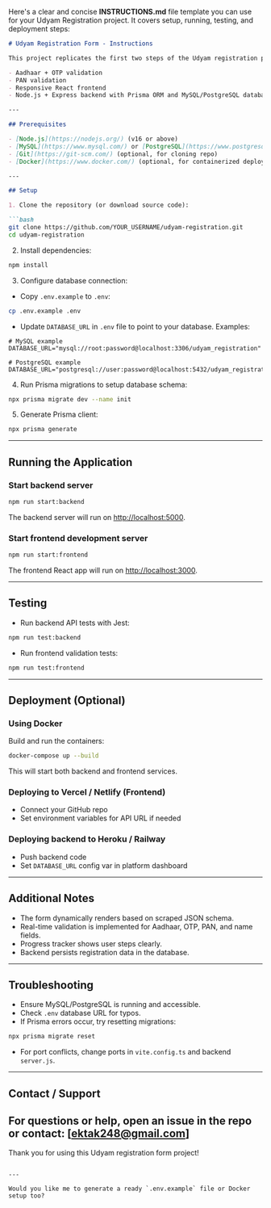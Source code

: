 Here's a clear and concise **INSTRUCTIONS.md** file template you can use for your Udyam Registration project. It covers setup, running, testing, and deployment steps:

````markdown
# Udyam Registration Form - Instructions

This project replicates the first two steps of the Udyam registration process with:

- Aadhaar + OTP validation  
- PAN validation  
- Responsive React frontend  
- Node.js + Express backend with Prisma ORM and MySQL/PostgreSQL database

---

## Prerequisites

- [Node.js](https://nodejs.org/) (v16 or above)  
- [MySQL](https://www.mysql.com/) or [PostgreSQL](https://www.postgresql.org/) installed and running  
- [Git](https://git-scm.com/) (optional, for cloning repo)  
- [Docker](https://www.docker.com/) (optional, for containerized deployment)

---

## Setup

1. Clone the repository (or download source code):

```bash
git clone https://github.com/YOUR_USERNAME/udyam-registration.git
cd udyam-registration
````

2. Install dependencies:

```bash
npm install
```

3. Configure database connection:

* Copy `.env.example` to `.env`:

```bash
cp .env.example .env
```

* Update `DATABASE_URL` in `.env` file to point to your database. Examples:

```env
# MySQL example
DATABASE_URL="mysql://root:password@localhost:3306/udyam_registration"

# PostgreSQL example
DATABASE_URL="postgresql://user:password@localhost:5432/udyam_registration"
```

4. Run Prisma migrations to setup database schema:

```bash
npx prisma migrate dev --name init
```

5. Generate Prisma client:

```bash
npx prisma generate
```

---

## Running the Application

### Start backend server

```bash
npm run start:backend
```

The backend server will run on [http://localhost:5000](http://localhost:5000).

### Start frontend development server

```bash
npm run start:frontend
```

The frontend React app will run on [http://localhost:3000](http://localhost:3000).

---

## Testing

* Run backend API tests with Jest:

```bash
npm run test:backend
```

* Run frontend validation tests:

```bash
npm run test:frontend
```

---

## Deployment (Optional)

### Using Docker

Build and run the containers:

```bash
docker-compose up --build
```

This will start both backend and frontend services.

### Deploying to Vercel / Netlify (Frontend)

* Connect your GitHub repo
* Set environment variables for API URL if needed

### Deploying backend to Heroku / Railway

* Push backend code
* Set `DATABASE_URL` config var in platform dashboard

---

## Additional Notes

* The form dynamically renders based on scraped JSON schema.
* Real-time validation is implemented for Aadhaar, OTP, PAN, and name fields.
* Progress tracker shows user steps clearly.
* Backend persists registration data in the database.

---

## Troubleshooting

* Ensure MySQL/PostgreSQL is running and accessible.
* Check `.env` database URL for typos.
* If Prisma errors occur, try resetting migrations:

```bash
npx prisma migrate reset
```

* For port conflicts, change ports in `vite.config.ts` and backend `server.js`.

---

## Contact / Support

For questions or help, open an issue in the repo or contact: [ektak248@gmail.com]
---

Thank you for using this Udyam registration form project!

```

---

Would you like me to generate a ready `.env.example` file or Docker setup too?
```
